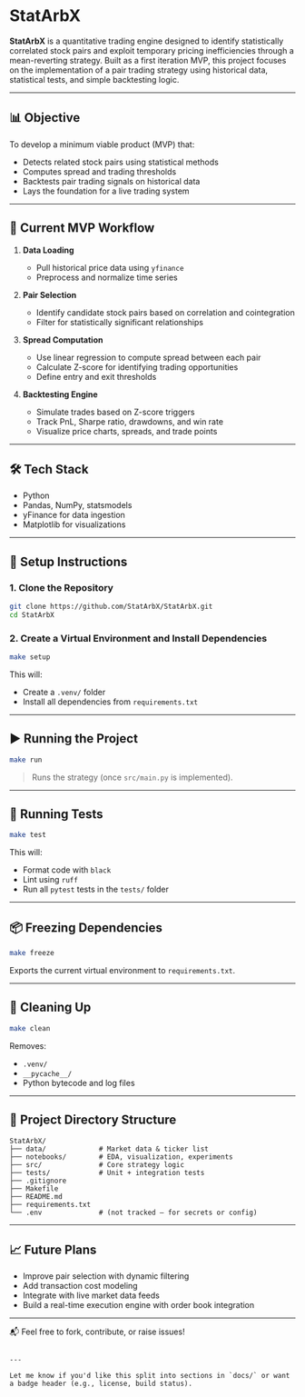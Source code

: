 # StatArbX

**StatArbX** is a quantitative trading engine designed to identify statistically correlated stock pairs and exploit temporary pricing inefficiencies through a mean-reverting strategy. Built as a first iteration MVP, this project focuses on the implementation of a pair trading strategy using historical data, statistical tests, and simple backtesting logic.

---

## 📊 Objective

To develop a minimum viable product (MVP) that:
- Detects related stock pairs using statistical methods
- Computes spread and trading thresholds
- Backtests pair trading signals on historical data
- Lays the foundation for a live trading system

---

## 🚀 Current MVP Workflow

1. **Data Loading**
   - Pull historical price data using `yfinance`
   - Preprocess and normalize time series

2. **Pair Selection**
   - Identify candidate stock pairs based on correlation and cointegration
   - Filter for statistically significant relationships

3. **Spread Computation**
   - Use linear regression to compute spread between each pair
   - Calculate Z-score for identifying trading opportunities
   - Define entry and exit thresholds

4. **Backtesting Engine**
   - Simulate trades based on Z-score triggers
   - Track PnL, Sharpe ratio, drawdowns, and win rate
   - Visualize price charts, spreads, and trade points

---

## 🛠️ Tech Stack

- Python
- Pandas, NumPy, statsmodels
- yFinance for data ingestion
- Matplotlib for visualizations

---

## 🧪 Setup Instructions

### 1. Clone the Repository

```bash
git clone https://github.com/StatArbX/StatArbX.git
cd StatArbX
````

### 2. Create a Virtual Environment and Install Dependencies

```bash
make setup
```

This will:

* Create a `.venv/` folder
* Install all dependencies from `requirements.txt`

---

## ▶️ Running the Project

```bash
make run
```

> Runs the strategy (once `src/main.py` is implemented).

---

## 🧪 Running Tests

```bash
make test
```

This will:

* Format code with `black`
* Lint using `ruff`
* Run all `pytest` tests in the `tests/` folder

---

## 📦 Freezing Dependencies

```bash
make freeze
```

Exports the current virtual environment to `requirements.txt`.

---

## 🧹 Cleaning Up

```bash
make clean
```

Removes:

* `.venv/`
* `__pycache__/`
* Python bytecode and log files

---

## 📁 Project Directory Structure

```
StatArbX/
├── data/             # Market data & ticker list
├── notebooks/        # EDA, visualization, experiments
├── src/              # Core strategy logic
├── tests/            # Unit + integration tests
├── .gitignore
├── Makefile
├── README.md
├── requirements.txt
└── .env              # (not tracked — for secrets or config)
```

---

## 📈 Future Plans

* Improve pair selection with dynamic filtering
* Add transaction cost modeling
* Integrate with live market data feeds
* Build a real-time execution engine with order book integration

---

📬 Feel free to fork, contribute, or raise issues!

```

---

Let me know if you'd like this split into sections in `docs/` or want a badge header (e.g., license, build status).
```
